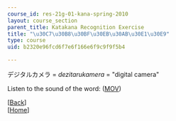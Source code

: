 ```yaml
---
course_id: res-21g-01-kana-spring-2010
layout: course_section
parent_title: Katakana Recognition Exercise
title: "\u30C7\u30B8\u30BF\u30EB\u30AB\u30E1\u30E9"
type: course
uid: b2320e96fcd6f7e6f166e6f9c9f9f5b4

---
```


デジタルカメラ = _dezitarukamera_ = "digital camera"

Listen to the sound of the word: ([MOV](http://www.archive.org/download/MITRES21F.01S10_KATAKANA_EXERCISES/word4.mov))

  
\[[Back](/resources/res-21g-01-kana-spring-2010/katakana/katakana-recognition-exercise)\]  
\[[Home](/resources/res-21g-01-kana-spring-2010/katakana)\]